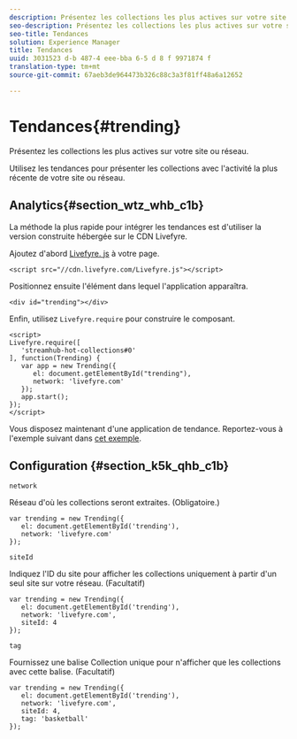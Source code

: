 ```yaml
---
description: Présentez les collections les plus actives sur votre site ou réseau.
seo-description: Présentez les collections les plus actives sur votre site ou réseau.
seo-title: Tendances
solution: Experience Manager
title: Tendances
uuid: 3031523 d-b 487-4 eee-bba 6-5 d 8 f 9971874 f
translation-type: tm+mt
source-git-commit: 67aeb3de964473b326c88c3a3f81ff48a6a12652

---
```



# Tendances{#trending}

Présentez les collections les plus actives sur votre site ou réseau.

Utilisez les tendances pour présenter les collections avec l'activité la plus récente de votre site ou réseau.

## Analytics{#section_wtz_whb_c1b}

La méthode la plus rapide pour intégrer les tendances est d'utiliser la version construite hébergée sur le CDN Livefyre.

Ajoutez d'abord [Livefyre. js](https://github.com/Livefyre/Livefyre.js) à votre page.

```
<script src="//cdn.livefyre.com/Livefyre.js"></script> 
```

Positionnez ensuite l'élément dans lequel l'application apparaîtra.

```
<div id="trending"></div>
```

Enfin, utilisez `Livefyre.require` pour construire le composant.

```
<script> 
Livefyre.require([ 
   'streamhub-hot-collections#0' 
], function(Trending) {     
   var app = new Trending({ 
      el: document.getElementById("trending"), 
      network: 'livefyre.com' 
   }); 
   app.start(); 
}); 
</script>
```

Vous disposez maintenant d'une application de tendance. Reportez-vous à l'exemple suivant dans [cet exemple](https://codepen.io/gobengo/pen/GijEy).

## Configuration {#section_k5k_qhb_c1b}

`network`

Réseau d'où les collections seront extraites. (Obligatoire.)

```
var trending = new Trending({ 
   el: document.getElementById('trending'), 
   network: 'livefyre.com' 
});
```

`siteId`

Indiquez l'ID du site pour afficher les collections uniquement à partir d'un seul site sur votre réseau. (Facultatif)

```
var trending = new Trending({ 
   el: document.getElementById('trending'), 
   network: 'livefyre.com', 
   siteId: 4 
});
```

`tag`

Fournissez une balise Collection unique pour n'afficher que les collections avec cette balise. (Facultatif)

```
var trending = new Trending({ 
   el: document.getElementById('trending'), 
   network: 'livefyre.com', 
   siteId: 4, 
   tag: 'basketball' 
});
```

